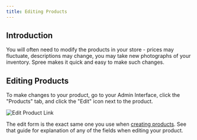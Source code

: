 ```yaml
---
title: Editing Products
---
```


## Introduction

You will often need to modify the products in your store - prices may fluctuate, descriptions may change, you may take new photographs of your inventory. Spree makes it quick and easy to make such changes.

## Editing Products

To make changes to your product, go to your Admin Interface, click the "Products" tab, and click the "Edit" icon next to the product.

![Edit Product Link](/images/user/products/edit_product_link.jpg)

The edit form is the exact same one you use when [creating products](creating_products). See that guide for explanation of any of the fields when editing your product.